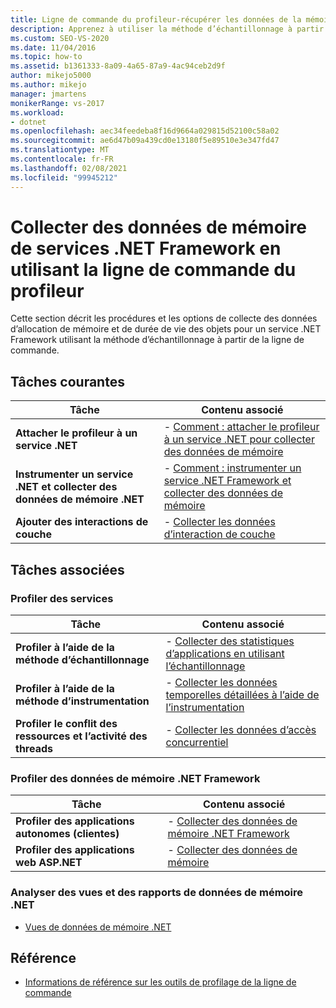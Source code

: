 ```yaml
---
title: Ligne de commande du profileur-récupérer les données de la mémoire des services .NET
description: Apprenez à utiliser la méthode d’échantillonnage à partir de la ligne de commande pour collecter les données d’allocation de mémoire et de durée de vie des objets pour un service .NET Framework.
ms.custom: SEO-VS-2020
ms.date: 11/04/2016
ms.topic: how-to
ms.assetid: b1361333-8a09-4a65-87a9-4ac94ceb2d9f
author: mikejo5000
ms.author: mikejo
manager: jmartens
monikerRange: vs-2017
ms.workload:
- dotnet
ms.openlocfilehash: aec34feedeba8f16d9664a029815d52100c58a02
ms.sourcegitcommit: ae6d47b09a439cd0e13180f5e89510e3e347fd47
ms.translationtype: MT
ms.contentlocale: fr-FR
ms.lasthandoff: 02/08/2021
ms.locfileid: "99945212"
---
```

# <a name="collect-memory-data-from-net-framework-services-by-using-the-profiler-command-line"></a>Collecter des données de mémoire de services .NET Framework en utilisant la ligne de commande du profileur
Cette section décrit les procédures et les options de collecte des données d’allocation de mémoire et de durée de vie des objets pour un service .NET Framework utilisant la méthode d’échantillonnage à partir de la ligne de commande.

## <a name="common-tasks"></a>Tâches courantes

|Tâche|Contenu associé|
|----------|---------------------|
|**Attacher le profileur à un service .NET**|-   [Comment : attacher le profileur à un service .NET pour collecter des données de mémoire](../profiling/how-to-attach-the-profiler-to-a-dotnet-service-to-collect-memory-data-by-using-the-command-line.md)|
|**Instrumenter un service .NET et collecter des données de mémoire .NET**|-   [Comment : instrumenter un service .NET Framework et collecter des données de mémoire](../profiling/how-to-instrument-a-dotnet-framework-service-and-collect-memory-data-by-using-the-profiler-command-line.md)|
|**Ajouter des interactions de couche**|-   [Collecter les données d’interaction de couche](../profiling/adding-tier-interaction-data-from-the-command-line.md)|

## <a name="related-tasks"></a>Tâches associées

### <a name="profile-services"></a>Profiler des services

|Tâche|Contenu associé|
|----------|---------------------|
|**Profiler à l’aide de la méthode d’échantillonnage**|-   [Collecter des statistiques d’applications en utilisant l’échantillonnage](../profiling/collecting-application-statistics-for-services-by-using-the-profiler-sampling-method.md)|
|**Profiler à l’aide de la méthode d’instrumentation**|-   [Collecter les données temporelles détaillées à l’aide de l’instrumentation](../profiling/collecting-detailed-timing-data-for-services-by-using-the-instrumentation-method.md)|
|**Profiler le conflit des ressources et l’activité des threads**|-   [Collecter les données d’accès concurrentiel](../profiling/collecting-concurrency-data-for-a-service-by-using-the-profiler-command-line.md)|

### <a name="profile-net-framework-memory-data"></a>Profiler des données de mémoire .NET Framework

|Tâche|Contenu associé|
|----------|---------------------|
|**Profiler des applications autonomes (clientes)**|-   [Collecter des données de mémoire .NET Framework](../profiling/collecting-dotnet-framework-memory-data-for-stand-alone-applications.md)|
|**Profiler des applications web ASP.NET**|-   [Collecter des données de mémoire](../profiling/collecting-memory-data-from-an-aspnet-web-application.md)|

### <a name="analyze-net-memory-data-views-and-reports"></a>Analyser des vues et des rapports de données de mémoire .NET
- [Vues de données de mémoire .NET](../profiling/dotnet-memory-data-views.md)

## <a name="reference"></a>Référence
- [Informations de référence sur les outils de profilage de la ligne de commande](../profiling/command-line-profiling-tools-reference.md)
